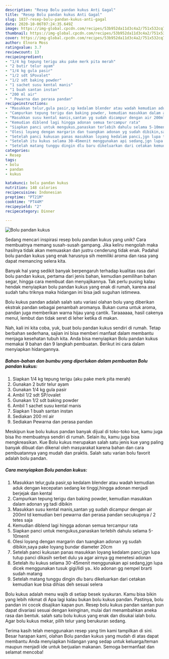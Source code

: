 ```yaml
---
description: "Resep Bolu pandan kukus Anti Gagal"
title: "Resep Bolu pandan kukus Anti Gagal"
slug: 1837-resep-bolu-pandan-kukus-anti-gagal
date: 2020-10-06T07:24:35.649Z
image: https://img-global.cpcdn.com/recipes/53b952da11d3c4a2/751x532cq70/bolu-pandan-kukus-foto-resep-utama.jpg
thumbnail: https://img-global.cpcdn.com/recipes/53b952da11d3c4a2/751x532cq70/bolu-pandan-kukus-foto-resep-utama.jpg
cover: https://img-global.cpcdn.com/recipes/53b952da11d3c4a2/751x532cq70/bolu-pandan-kukus-foto-resep-utama.jpg
author: Elnora Moss
ratingvalue: 3.7
reviewcount: 13
recipeingredient:
- "1/4 kg tepung terigu aku pake merk pita merah"
- "2 butir telur ayam"
- "1/4 kg gula pasir"
- "1/2 sdt SPovalet"
- "1/2 sdt baking powder"
- "1 sachet susu kental manis"
- "1 buah santan instan"
- "200 ml air"
- " Pewarna dan perasa pandan"
recipeinstructions:
- "Masukkan telur,gula pasir,sp kedalam blender atau wadah kemudian aduk dengan kecepatan sedang ke tinggi,hingga adonan menjadi berjejak dan kental"
- "Campurkan tepung terigu dan baking powder, kemudian masukkan dalam adonan yg tadi dibikin"
- "Masukkan susu kental manis,santan yg sudah dicampur dengan air 200ml td kemudian beri pewarna dan perasa pandan secukupnya / 2 tetes saja"
- "Kemudian diblend lagi hingga adonan semua tercampur rata"
- "Siapkan panci untuk mengukus,panaskan terlebih dahulu selama 5-10menit"
- "Olesi loyang dengan margarin dan tuangkan adonan yg sudah dibikin,saya pake loyang bundar diameter 20cm"
- "Setelah panci kukusan panas masukkan loyang kedalam panci,jgn lupa tutup panci dikasih serbet dulu ya agar airnya gg menetesi adonan"
- "Setelah itu kukus selama 30-45menit menggunakan api sedang,jgn lupa dicek menggunakan tusuk gigi/lidi ya.. klo adonan gg nempel brarti sudah matang"
- "Setelah matang tunggu dingin dlu baru dikeluarkan dari cetakan kemudian kue bisa dihias deh sesuai selera"
categories:
- Resep
tags:
- bolu
- pandan
- kukus

katakunci: bolu pandan kukus 
nutrition: 148 calories
recipecuisine: Indonesian
preptime: "PT21M"
cooktime: "PT44M"
recipeyield: "2"
recipecategory: Dinner

---
```



![Bolu pandan kukus](https://img-global.cpcdn.com/recipes/53b952da11d3c4a2/751x532cq70/bolu-pandan-kukus-foto-resep-utama.jpg)

Sedang mencari inspirasi resep bolu pandan kukus yang unik? Cara membuatnya memang susah-susah gampang. Jika keliru mengolah maka hasilnya tidak akan memuaskan dan justru cenderung tidak enak. Padahal bolu pandan kukus yang enak harusnya sih memiliki aroma dan rasa yang dapat memancing selera kita.

Banyak hal yang sedikit banyak berpengaruh terhadap kualitas rasa dari bolu pandan kukus, pertama dari jenis bahan, kemudian pemilihan bahan segar, hingga cara membuat dan menyajikannya. Tak perlu pusing kalau hendak menyiapkan bolu pandan kukus yang enak di rumah, karena asal sudah tahu triknya maka hidangan ini bisa jadi suguhan istimewa.

Bolu kukus pandan adalah salah satu variasi olahan bolu yang diberikan ekstrak pandan sebagai penambah aromanya. Bukan cuma untuk aroma, pandan juga memberikan warna hijau yang cantik. Taraaaaaa, hasil cakenya menul, lembut dan tidak seret di leher ketika di makan.


Nah, kali ini kita coba, yuk, buat bolu pandan kukus sendiri di rumah. Tetap berbahan sederhana, sajian ini bisa memberi manfaat dalam membantu menjaga kesehatan tubuh kita. Anda bisa menyiapkan Bolu pandan kukus memakai 9 bahan dan 9 langkah pembuatan. Berikut ini cara dalam menyiapkan hidangannya.

<!--inarticleads1-->

##### Bahan-bahan dan bumbu yang diperlukan dalam pembuatan Bolu pandan kukus:

1. Siapkan 1/4 kg tepung terigu (aku pake merk pita merah)
1. Gunakan 2 butir telur ayam
1. Gunakan 1/4 kg gula pasir
1. Ambil 1/2 sdt SP/ovalet
1. Gunakan 1/2 sdt baking powder
1. Ambil 1 sachet susu kental manis
1. Siapkan 1 buah santan instan
1. Sediakan 200 ml air
1. Sediakan  Pewarna dan perasa pandan


Meskipun kue bolu kukus pandan banyak dijual di toko-toko kue, kamu juga bisa lho membuatnya sendiri di rumah. Selain itu, kamu juga bisa mengkreasikan. Kue Bolu kukus merupakan salah satu jenis kue yang paling banyak dibuat dan dikenal oleh masyarakat karena bahan dan cara pembuatannya yang mudah dan praktis. Salah satu varian bolu favorit adalah bolu pandan. 

<!--inarticleads2-->

##### Cara menyiapkan Bolu pandan kukus:

1. Masukkan telur,gula pasir,sp kedalam blender atau wadah kemudian aduk dengan kecepatan sedang ke tinggi,hingga adonan menjadi berjejak dan kental
1. Campurkan tepung terigu dan baking powder, kemudian masukkan dalam adonan yg tadi dibikin
1. Masukkan susu kental manis,santan yg sudah dicampur dengan air 200ml td kemudian beri pewarna dan perasa pandan secukupnya / 2 tetes saja
1. Kemudian diblend lagi hingga adonan semua tercampur rata
1. Siapkan panci untuk mengukus,panaskan terlebih dahulu selama 5-10menit
1. Olesi loyang dengan margarin dan tuangkan adonan yg sudah dibikin,saya pake loyang bundar diameter 20cm
1. Setelah panci kukusan panas masukkan loyang kedalam panci,jgn lupa tutup panci dikasih serbet dulu ya agar airnya gg menetesi adonan
1. Setelah itu kukus selama 30-45menit menggunakan api sedang,jgn lupa dicek menggunakan tusuk gigi/lidi ya.. klo adonan gg nempel brarti sudah matang
1. Setelah matang tunggu dingin dlu baru dikeluarkan dari cetakan kemudian kue bisa dihias deh sesuai selera


Bolu kukus adalah menu wajib di setiap besek syukuran. Kamu bisa bikin yang lebih nikmat di Apa lagi kalau bukan bolu kukus pandan. Pastinya, bolu pandan ini cocok disajikan kapan pun. Resep bolu kukus pandan santan pun dapat divariasi sesuai dengan keinginan, mulai dari menambahkan aneka rasa dan bentuk. salah satu bolu kukus yang enak dan disukai ialah bolu. Agar bolu kukus mekar, pilih telur yang berukuran sedang. 

Terima kasih telah menggunakan resep yang tim kami tampilkan di sini. Besar harapan kami, olahan Bolu pandan kukus yang mudah di atas dapat membantu Anda menyiapkan hidangan yang sedap untuk keluarga/teman maupun menjadi ide untuk berjualan makanan. Semoga bermanfaat dan selamat mencoba!
